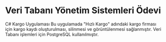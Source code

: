 # Veri Tabanı Yönetim Sistemleri Ödevi


C# Kargo Uygulaması
Bu uygulamada "Hızlı Kargo" adındaki kargo firması için kargo kaydı oluşturulması, silinmesi ve görüntülenmesi sağlanmıştır.
Veri Tabanı işlemleri için PostgreSQL kullanılmıştır.
